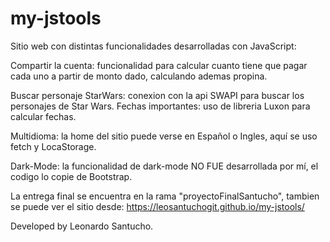 # my-jstools
Sitio web con distintas funcionalidades desarrolladas con JavaScript:

Compartir la cuenta: funcionalidad para calcular cuanto tiene que pagar cada uno a partir de monto dado, calculando ademas propina. 

Buscar personaje StarWars: conexion con la api SWAPI para buscar los personajes de Star Wars. 
Fechas importantes: uso de libreria Luxon para calcular fechas. 

Multidioma: la home del sitio puede verse en Español o Ingles, aquí se uso fetch y LocaStorage.

Dark-Mode: la funcionalidad de dark-mode NO FUE desarrollada por mí, el codigo lo copie de Bootstrap.

La entrega final se encuentra en la rama "proyectoFinalSantucho", tambien se puede ver el sitio desde: https://leosantuchogit.github.io/my-jstools/ 

Developed by Leonardo Santucho.
